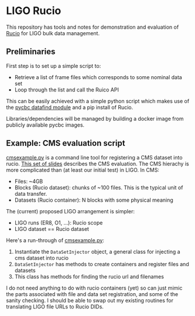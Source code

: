 # LIGO Rucio
This repository has tools and notes for demonstration and evaluation of
[Rucio](https://rucio.cern.ch/) for LIGO bulk data management.

## Preliminaries

First step is to set up a simple script to:
 * Retrieve a list of frame files which corresponds to some nominal data set
 * Loop through the list and call the Ruico API

This can be easily achieved with a simple python script which makes use of
the [pycbc datafind
module](https://ldas-jobs.ligo.caltech.edu/~cbc/docs/pycbc/pycbc.workflow.html?highlight=datafind#module-pycbc.workflow.datafind) and a pip install of Rucio.  

Libraries/dependencies will be managed by building a docker image from publicly
available pycbc images.

## Example: CMS evaluation script
[cmsexample.py](https://github.com/astroclark/ligo-rucio/blob/master/cmsexample.py)
is a command line tool for registering a CMS dataset into rucio.  [This set of
slides](https://indico.fnal.gov/event/16010/contribution/1/material/slides/0.pdf)
describes the CMS evaluation.  The CMS hierachy is more complicated than (at
least our initial test) in LIGO.  In CMS:
 * Files: ~4GB
 * Blocks (Rucio dataset): chunks of ~100 files.  This is the typical unit of data transfer.
 * Datasets (Rucio container): N blocks with some physical meaning

The (current) proposed LIGO arrangement is simpler:
 * LIGO runs (ER8, O1, ...):  Rucio scope
 * LIGO dataset == Rucio dataset


Here's a run-through of [cmsexample.py](https://github.com/astroclark/ligo-rucio/blob/master/cmsexample.py):
 1. Instantiate the `DataSetInjector` object, a general class for injecting a
    cms dataset into rucio
 1. `DataSetInjector` has methods to create containers and register files and
    datasets
 1. This class has methods for finding the rucio url and filenames

I do not need anything to do with rucio containers (yet) so can just mimic the
parts associated with file and data set registration, and some of the sanity
checking.  I should be able to swap out my existing routines for translating
LIGO file URLs to Rucio DIDs.
